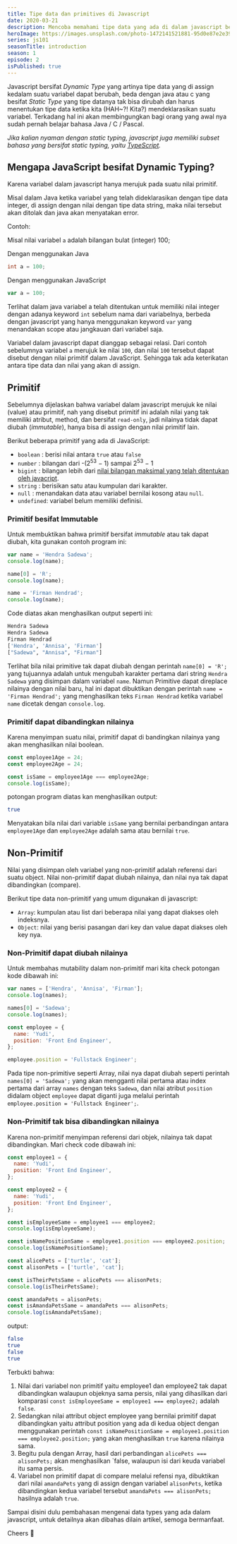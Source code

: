 ```yaml
---
title: Tipe data dan primitives di Javascript
date: 2020-03-21
description: Mencoba memahami tipe data yang ada di dalam javascript beserta cara menggunakan variabel.
heroImage: https://images.unsplash.com/photo-1472141521881-95d0e87e2e39?ixlib=rb-1.2.1&ixid=eyJhcHBfaWQiOjEyMDd9&auto=format&fit=crop&w=1352&q=80
series: js101
seasonTitle: introduction
season: 1
episode: 2
isPublished: true
---
```


Javascript bersifat _Dynamic Type_ yang artinya tipe data yang di assign kedalam suatu variabel dapat berubah, beda dengan java atau c yang besifat _Static Type_ yang tipe datanya tak bisa dirubah dan harus menentukan tipe data ketika kita (HAH~?! Kita?) mendeklarasikan suatu variabel. Terkadang hal ini akan membingungkan bagi orang yang awal nya sudah pernah belajar bahasa Java / C / Pascal.

_Jika kalian nyaman dengan static typing, javascript juga memiliki subset bahasa yang bersifat static typing, yaitu [TypeScript](https://www.typescriptlang.org/)._

## Mengapa JavaScript besifat Dynamic Typing?

Karena variabel dalam javascript hanya merujuk pada suatu nilai primitif.

Misal dalam Java ketika variabel yang telah dideklarasikan dengan tipe data integer, di assign dengan nilai dengan tipe data string, maka nilai tersebut akan ditolak dan java akan menyatakan error.

Contoh:

Misal nilai variabel `a` adalah bilangan bulat (integer) 100;

Dengan menggunakan Java

```java
int a = 100;
```

Dengan menggunakan JavaScript

```js
var a = 100;
```

Terlihat dalam java variabel a telah ditentukan untuk memiliki nilai integer dengan adanya keyword `int` sebelum nama dari variabelnya, berbeda dengan javascript yang hanya menggunakan keyword `var` yang menandakan scope atau jangkauan dari variabel saja.

Variabel dalam javascript dapat dianggap sebagai relasi. Dari contoh sebelumnya variabel `a` merujuk ke nilai `100`, dan nilai `100` tersebut dapat disebut dengan nilai primitif dalam JavaScript. Sehingga tak ada keterikatan antara tipe data dan nilai yang akan di assign.

## Primitif

Sebelumnya dijelaskan bahwa variabel dalam javascript merujuk ke nilai (value) atau primitif, nah yang disebut primitif ini adalah nilai yang tak memiliki atribut, method, dan bersifat `read-only`, jadi nilainya tidak dapat diubah (_immutable_), hanya bisa di assign dengan nilai primitif lain.

Berikut beberapa primitif yang ada di JavaScript:

- `boolean` : berisi nilai antara `true` atau `false`
- `number` : bilangan dari -(2<sup>53</sup> − 1) sampai 2<sup>53</sup> − 1
- `bigint` : bilangan lebih dari [nilai bilangan maksimal yang telah ditentukan oleh javacript](https://developer.mozilla.org/en-US/docs/Web/JavaScript/Reference/Global_Objects/Number/MAX_SAFE_INTEGER).
- `string` : berisikan satu atau kumpulan dari karakter.
- `null` : menandakan data atau variabel bernilai kosong atau `null`.
- `undefined`: variabel belum memiliki definisi.

### Primitif besifat Immutable

Untuk membuktikan bahwa primitif bersifat _immutable_ atau tak dapat diubah, kita gunakan contoh program ini:

```js
var name = 'Hendra Sadewa';
console.log(name);

name[0] = 'R';
console.log(name);

name = 'Firman Hendrad';
console.log(name);
```

Code diatas akan menghasilkan output seperti ini:

```bash
Hendra Sadewa
Hendra Sadewa
Firman Hendrad
['Hendra', 'Annisa', 'Firman']
["Sadewa", "Annisa", "Firman"]
```

Terlihat bila nilai primitive tak dapat diubah dengan perintah `name[0] = 'R';` yang tujuannya adalah untuk mengubah karakter pertama dari string `Hendra Sadewa` yang disimpan dalam variabel `name`. Namun Primitive dapat direplace nilainya dengan nilai baru, hal ini dapat dibuktikan dengan perintah `name = 'Firman Hendrad';` yang menghasilkan teks `Firman Hendrad` ketika variabel `name` dicetak dengan `console.log`.

### Primitif dapat dibandingkan nilainya

Karena menyimpan suatu nilai, primitif dapat di bandingkan nilainya yang akan menghasilkan nilai boolean.

```js
const employee1Age = 24;
const employee2Age = 24;

const isSame = employee1Age === employee2Age;
console.log(isSame);
```

potongan program diatas kan menghasilkan output:

```bash
true
```

Menyatakan bila nilai dari variable `isSame` yang bernilai perbandingan antara `employee1Age` dan `employee2Age` adalah sama atau bernilai `true`.

## Non-Primitif

Nilai yang disimpan oleh variabel yang non-primitif adalah referensi dari suatu object. Nilai non-primitif dapat diubah nilainya, dan nilai nya tak dapat dibandingkan (compare).

Berikut tipe data non-primitif yang umum digunakan di javascript:

- `Array`: kumpulan atau list dari beberapa nilai yang dapat diakses oleh indeksnya.
- `Object`: nilai yang berisi pasangan dari key dan value dapat diakses oleh key nya.

### Non-Primitif dapat diubah nilainya

Untuk membahas mutability dalam non-primitif mari kita check potongan kode dibawah ini:

```js
var names = ['Hendra', 'Annisa', 'Firman'];
console.log(names);

names[0] = 'Sadewa';
console.log(names);

const employee = {
  name: 'Yudi',
  position: 'Front End Engineer',
};

employee.position = 'Fullstack Engineer';
```

Pada tipe non-primitive seperti Array, nilai nya dapat diubah seperti perintah `names[0] = 'Sadewa';` yang akan mengganti nilai pertama atau index pertama dari array `names` dengan teks `Sadewa`, dan nilai atribut `position` didalam object `employee` dapat diganti juga melalui perintah `employee.position = 'Fullstack Engineer';`.

### Non-Primitif tak bisa dibandingkan nilainya

Karena non-primitif menyimpan referensi dari objek, nilainya tak dapat dibandingkan. Mari check code dibawah ini:

```js
const employee1 = {
  name: 'Yudi',
  position: 'Front End Engineer',
};

const employee2 = {
  name: 'Yudi',
  position: 'Front End Engineer',
};

const isEmployeeSame = employee1 === employee2;
console.log(isEmployeeSame);

const isNamePositionSame = employee1.position === employee2.position;
console.log(isNamePositionSame);

const alicePets = ['turtle', 'cat'];
const alisonPets = ['turtle', 'cat'];

const isTheirPetsSame = alicePets === alisonPets;
console.log(isTheirPetsSame);

const amandaPets = alisonPets;
const isAmandaPetsSame = amandaPets === alisonPets;
console.log(isAmandaPetsSame);
```

output:

```bash
false
true
false
true
```

Terbukti bahwa:

1. Nilai dari variabel non primitif yaitu employee1 dan employee2 tak dapat dibandingkan walaupun objeknya sama persis, nilai yang dihasilkan dari komparasi `const isEmployeeSame = employee1 === employee2;` adalah `false`.
2. Sedangkan nilai attribut object employee yang bernilai primitif dapat dibandingkan yaitu attribut position yang ada di kedua object dengan menggunakan perintah `const isNamePositionSame = employee1.position === employee2.position;` yang akan menghasilkan `true` karena nilainya sama.
3. Begitu pula dengan Array, hasil dari perbandingan `alicePets === alisonPets;` akan menghasilkan `false, walaupun isi dari keuda variabel itu sama persis.
4. Variabel non primitif dapat di compare melalui refensi nya, dibuktikan dari nilai `amandaPets` yang di assign dengan variabel `alisonPets`, ketika dibandingkan kedua variabel tersebut `amandaPets === alisonPets;` hasilnya adalah `true`.

Sampai disini dulu pembahasan mengenai data types yang ada dalam javascript, untuk detailnya akan dibahas dilain artikel, semoga bermanfaat.

Cheers 🥂

